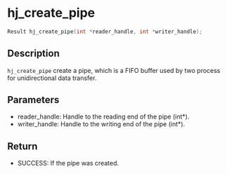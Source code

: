 # hj_create_pipe

```c
Result hj_create_pipe(int *reader_handle, int *writer_handle);
```

## Description

`hj_create_pipe` create a pipe, which is a FIFO buffer used by two process for unidirectional data transfer.

## Parameters

- reader_handle: Handle to the reading end of the pipe (int*).
- writer_handle: Handle to the writing end of the pipe (int*).

## Return

- SUCCESS: If the pipe was created.
